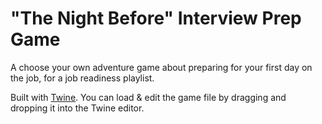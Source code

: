 # "The Night Before" Interview Prep Game

A choose your own adventure game about preparing for your first day on the job, for a job readiness playlist.

Built with [Twine](http://twinery.org). You can load & edit the game file by dragging and dropping it into the Twine editor.
